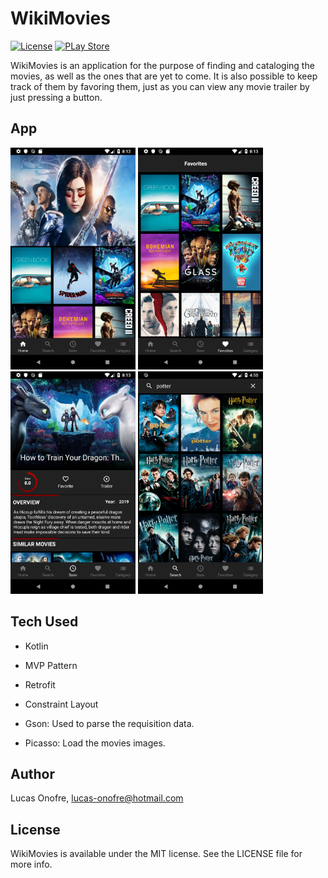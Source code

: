 WikiMovies
===========

[![License](https://img.shields.io/badge/License-MIT-green.svg)](https://github.com/LucasOnofre/WikiMovies/blob/master/LICENSE)
[![PLay Store](https://img.shields.io/badge/app%20version-1.0-blue.svg)](https://play.google.com/store/apps/details?id=onoffrice.wikimoviesE)



WikiMovies is an application for the purpose of finding and cataloging the movies, as well as the ones that are yet to come.
It is also possible to keep track of them by favoring them, just as you can view any movie trailer  by just pressing a button.


## App

<img src="print1.png" width="200"/> <img src="print2.png" width="200"/> <img src="print3.png" width="200"/> <img src="print4.png" width="200" />


## Tech Used

- Kotlin

- MVP Pattern

- Retrofit

- Constraint Layout

- Gson: Used to parse the requisition data.

- Picasso: Load the movies images.


## Author

Lucas Onofre, lucas-onofre@hotmail.com

## License

WikiMovies is available under the MIT license. See the LICENSE file for more info.
